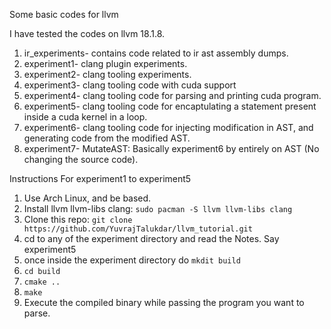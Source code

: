 Some basic codes for llvm

I have tested the codes on llvm 18.1.8.

1. ir_experiments- contains code related to ir ast assembly dumps.
2. experiment1- clang plugin experiments.
3. experiment2- clang tooling experiments.
4. experiment3- clang tooling code with cuda support
5. experiment4- clang tooling code for parsing and printing cuda program.
6. experiment5- clang tooling code for encaptulating a statement present inside a cuda kernel in a loop.
7. experiment6- clang tooling code for injecting modification in AST, and generating code from the modified AST.
8. experiment7- MutateAST: Basically experiment6 by entirely on AST (No changing the source code).

Instructions For experiment1 to experiment5
1. Use Arch Linux, and be based.
2. Install llvm llvm-libs clang: `sudo pacman -S llvm llvm-libs clang`
3. Clone this repo: `git clone https://github.com/YuvrajTalukdar/llvm_tutorial.git`
4. cd to any of the experiment directory and read the Notes. Say experiment5
5. once inside the experiment directory do `mkdit build`
6. `cd build`
7. `cmake ..`
8. `make`
9. Execute the compiled binary while passing the program you want to parse.

